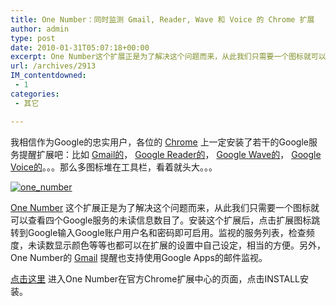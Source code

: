 ```yaml
---
title: One Number：同时监测 Gmail, Reader, Wave 和 Voice 的 Chrome 扩展
author: admin
type: post
date: 2010-01-31T05:07:18+00:00
excerpt: One Number这个扩展正是为了解决这个问题而来，从此我们只需要一个图标就可以查看四个Google服务的未读信息数目了。安装这个扩展后，点击扩展图标跳转到Google输入Google账户用户名和密码即可启用。监视的服务列表，检查频度，未读数显示颜色等等也都可以在扩展的设置中自己设定，相当的方便。另外，One Number的Gmail提醒也支持使用Google Apps的邮件监视。
url: /archives/2913
IM_contentdowned:
 - 1
categories:
 - 其它

---
```


我相信作为Google的忠实用户，各位的 [Chrome](http://www.google.org.cn/tag/chrome) 上一定安装了若干的Google服务提醒扩展吧：比如 [Gmail的](http://www.google.org.cn/posts/sample-chrome-extensions.html)， [Google Reader的](http://www.google.com/url?sa=t&source=web&ct=res&cd=1&ved=0CAcQFjAA&url=https%3A%2F%2Fchrome.google.com%2Fextensions%2Fdetail%2Fapflmjolhbonpkbkooiamcnenbmbjcbf&ei=5u84S7S8Ic6HkQWW0N3eDw&usg=AFQjCNGvxsz0kHFIQ1oIrVyAT9MQvmQ5uQ&sig2=f41wiZ4yOqDG8k5fKfbcSw)， [Google Wave的](http://www.google.org.cn/posts/chrome-extension-google-wave-checker.html)， [Google Voice的](http://www.google.org.cn/posts/official-google-voice-chrome-extension.html)。。。那么多图标堆在工具栏，看着就头大。。。

[![one_number](https://blogstatic.haohtml.com//uploads/2023/09/one_number.jpg)](/wp-content/uploads/2010/01/one_number.jpg)

[One Number](https://chrome.google.com/extensions/detail/cfkohgkpafhkpdcnfadadcibfboapggi) 这个扩展正是为了解决这个问题而来，从此我们只需要一个图标就可以查看四个Google服务的未读信息数目了。安装这个扩展后，点击扩展图标跳转到Google输入Google账户用户名和密码即可启用。监视的服务列表，检查频度，未读数显示颜色等等也都可以在扩展的设置中自己设定，相当的方便。另外，One Number的 [Gmail](http://www.google.org.cn/tag/gmail) 提醒也支持使用Google Apps的邮件监视。

[点击这里](https://chrome.google.com/extensions/detail/cfkohgkpafhkpdcnfadadcibfboapggi) 进入One Number在官方Chrome扩展中心的页面，点击INSTALL安装。